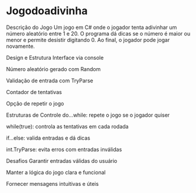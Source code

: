 # Jogodoadivinha

Descrição do Jogo
Um jogo em C# onde o jogador tenta adivinhar um número aleatório entre 1 e 20. O programa dá dicas se o número é maior ou menor e permite desistir digitando 0. Ao final, o jogador pode jogar novamente.

Design e Estrutura
Interface via console

Número aleatório gerado com Random

Validação de entrada com TryParse

Contador de tentativas

Opção de repetir o jogo

Estruturas de Controle
do...while: repete o jogo se o jogador quiser

while(true): controla as tentativas em cada rodada

if...else: valida entradas e dá dicas

int.TryParse: evita erros com entradas inválidas

Desafios
Garantir entradas válidas do usuário

Manter a lógica do jogo clara e funcional

Fornecer mensagens intuitivas e úteis
